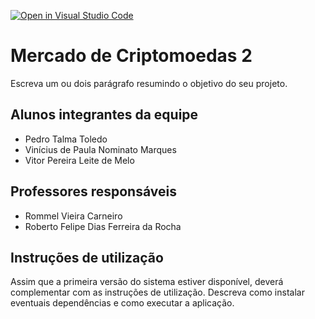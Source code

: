 [![Open in Visual Studio Code](https://classroom.github.com/assets/open-in-vscode-f059dc9a6f8d3a56e377f745f24479a46679e63a5d9fe6f495e02850cd0d8118.svg)](https://classroom.github.com/online_ide?assignment_repo_id=453590&assignment_repo_type=GroupAssignmentRepo)
# Mercado de Criptomoedas 2

Escreva um ou dois  parágrafo resumindo o objetivo do seu projeto.

## Alunos integrantes da equipe

* Pedro Talma Toledo
* Vinícius de Paula Nominato Marques
* Vitor Pereira Leite de Melo


## Professores responsáveis

* Rommel Vieira Carneiro
* Roberto Felipe Dias Ferreira da Rocha


## Instruções de utilização

Assim que a primeira versão do sistema estiver disponível, deverá complementar com as instruções de utilização. Descreva como instalar eventuais dependências e como executar a aplicação.
